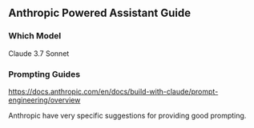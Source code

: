 ## Anthropic Powered Assistant Guide

### Which Model

Claude 3.7 Sonnet

### Prompting Guides

https://docs.anthropic.com/en/docs/build-with-claude/prompt-engineering/overview

Anthropic have very specific suggestions for providing good prompting.